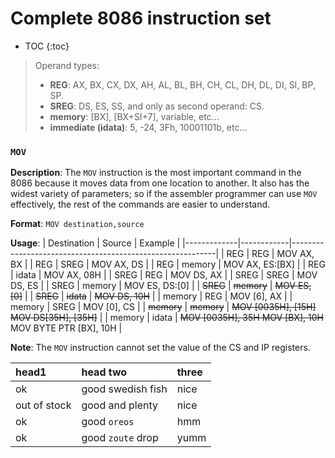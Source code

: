 # Complete 8086 instruction set
* TOC
{:toc}

> Operand types:
> - **REG**: AX, BX, CX, DX, AH, AL, BL, BH, CH, CL, DH, DL, DI, SI, BP, SP.
> - **SREG**: DS, ES, SS, and only as second operand: CS.
> - **memory**: [BX], [BX+SI+7], variable, etc...
> - **immediate (idata)**: 5, -24, 3Fh, 10001101b, etc...

### `MOV`
**Description**: The `MOV` instruction is the most important command in the 8086 because it moves data from one location to another. It also has the widest variety of parameters; so if the assembler programmer can use `MOV` effectively, the rest of the commands are easier to understand.

**Format**: `MOV destination,source`

**Usage**:
| Destination | Source     | Example                                                   |
|-------------|------------|-----------------------------------------------------------|
| REG         | REG        | MOV AX, BX                                                |
| REG         | SREG       | MOV AX, DS                                                |
| REG         | memory     | MOV AX, ES:[BX]                                           |
| REG         | idata      | MOV AX, 08H                                               |
| SREG        | REG        | MOV DS, AX                                                |
| SREG        | SREG       | MOV DS, ES                                                |
| SREG        | memory     | MOV ES, DS:[0]                                            |
| ~~SREG~~    | ~~memory~~ | ~~MOV ES, [0]~~                                           |
| ~~SREG~~    | ~~idata~~  | ~~MOV DS, 10H~~                                           |
| memory      | REG        | MOV [6], AX                                               |
| memory      | SREG       | MOV [0], CS                                               |
| ~~memory~~  | ~~memory~~ | ~~MOV [0035H], [15H] MOV DS[35H], [35H]~~                 |
| memory      | idata      | ~~MOV [0035H], 35H MOV [BX], 10H~~ MOV BYTE PTR [BX], 10H |

**Note**: The `MOV` instruction cannot set the value of the CS and IP registers.

| head1        | head two          | three |
|:-------------|:------------------|:------|
| ok           | good swedish fish | nice  |
| out of stock | good and plenty   | nice  |
| ok           | good `oreos`      | hmm   |
| ok           | good `zoute` drop | yumm  |
